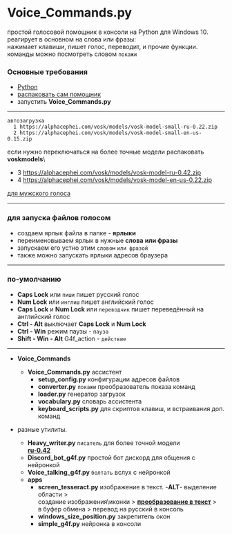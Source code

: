 # Voice_Commands.py

простой голосовой помощник в консоли на Python для Windows 10.   
реагирует в основном на слова или фразы:  
нажимает клавиши, пишет голос, переводит, и прочие функции.  
команды можно посмотреть словом `покажи`  

### Основные требования

* [Python](https://www.python.org/downloads/release/python-3113/)
* [распаковать сам помощник](https://github.com/Rimtex/Voice_Commands.py/archive/refs/heads/master.zip)
* запустить **Voice_Commands.py**

<hr>

    автозагрузка  
      1 https://alphacephei.com/vosk/models/vosk-model-small-ru-0.22.zip  
      2 https://alphacephei.com/vosk/models/vosk-model-small-en-us-0.15.zip  

если нужно переключаться на более точные модели распаковать  
 **voskmodels**\
  * 3 https://alphacephei.com/vosk/models/vosk-model-ru-0.42.zip   
  * 4 https://alphacephei.com/vosk/models/vosk-model-en-us-0.22.zip   

[для мужского голоса](http://balabolka.site/pavel.windows10.zip)
<hr>

### для запуска файлов голосом

* создаем ярлык файла в папке - **ярлыки**
* переименовываем ярлык в нужные **слова** **или фразы**
* запускаем его устно этим `словом` `или фразой`
* также можно запускать ярлыки адресов браузера

<hr>

### по-умолчанию

* **Caps Lock** или `пиши` пишет русский голос
* **Num Lock** или `инглиш` пишет английский голос
* **Caps Lock** и **Num Lock** или `переводчик` пишет переведённый на английский голос
* **Ctrl - Alt** выключает **Caps Lock** и **Num Lock**
* **Ctrl - Win** режим паузы - `пауза`
* **Shift - Win - Alt**   G4f_action - `действие`
<hr>

* **Voice_Commands**
    * **Voice_Commands.py**          ассистент
      * **setup_config.py**          конфигурации адресов файлов
      * **converter.py**             `покажи` преобразователь показа команд
      * **loader.py**                генератор загрузок
      * **vocabulary.py**            словарь ассистента
      * **keyboard_scripts.py**      для скриптов клавиш, и встраивания доп. команд

* разные утилиты.   
    * **Heavy_writer.py**          `писатель` для более точной модели  
    **[ru-0.42](https://alphacephei.com/vosk/models/vosk-model-ru-0.42.zip)**  
    * **Discord_bot_g4f.py**         простой бот дискорд для общения с нейронкой  
    * **Voice_talking_g4f.py**     `болтать` вслух с нейронкой  
  * **apps**  
    * **screen_tesseract.py**    изображение в текст. -**ALT**- выделение области >  
     создание изображения\иконки > **[преобразование в текст](https://github.com/UB-Mannheim/tesseract/wiki)** >   
     в буфер обмена > перевод на русский в консоль
    * **windows_size_position.py** закрепитель окон
    * **simple_g4f.py** нейронка в консоли



